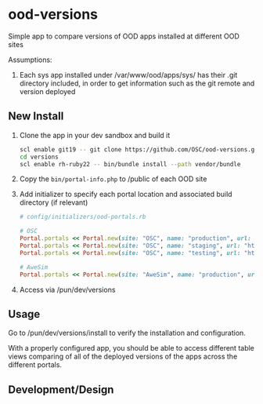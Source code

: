 # ood-versions

Simple app to compare versions of OOD apps installed at different OOD sites

Assumptions: 

1. Each sys app installed under /var/www/ood/apps/sys/ has their .git directory included, in order to get information such as the git remote and version deployed

## New Install

1. Clone the app in your dev sandbox and build it

    ```sh
    scl enable git19 -- git clone https://github.com/OSC/ood-versions.git versions
    cd versions
    scl enable rh-ruby22 -- bin/bundle install --path vendor/bundle
    ```

2. Copy the `bin/portal-info.php` to /public of each OOD site

3. Add initializer to specify each portal location and associated build directory (if relevant)

    ```ruby
    # config/initializers/ood-portals.rb

    # OSC
    Portal.portals << Portal.new(site: "OSC", name: "production", url: "https://ondemand.osc.edu", build: "/users/PZS0645/wiag/ood_portals/ondemand/sys")
    Portal.portals << Portal.new(site: "OSC", name: "staging", url: "https://ondemand-test.hpc.osc.edu", build: "/users/PZS0645/wiag/ood_portals/ondemand/sys")
    Portal.portals << Portal.new(site: "OSC", name: "testing", url: "https://ondemand-dev.hpc.osc.edu") # no separate build directory

    # AweSim
    Portal.portals << Portal.new(site: "AweSim", name: "production", url: "https://apps.awesim.org", build: "/users/PZS0645/wiag/ood_portals/awesim/sys")
    ```

4. Access via /pun/dev/versions

## Usage

Go to /pun/dev/versions/install to verify the installation and configuration.

With a properly configured app, you should be able to access different table views comparing of all of the deployed versions of the apps across the different portals.

## Development/Design


